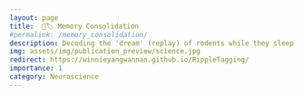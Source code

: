 ```yaml
---
layout: page
title:  🧠🏷️ Memory Consolidation
#permalink: /memory_consolidation/
description: Decoding the 'dream' (replay) of rodents while they sleep.
img: assets/img/publication_preview/science.jpg
redirect: https://winnieyangwannan.github.io/RippleTagging/
importance: 1
category: Neuroscience
---
```


